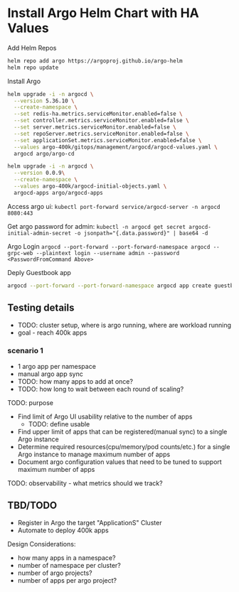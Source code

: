 
# Install Argo Helm Chart with HA Values

Add Helm Repos

```bash
helm repo add argo https://argoproj.github.io/argo-helm
helm repo update
```

Install Argo

```bash
helm upgrade -i -n argocd \
  --version 5.36.10 \
  --create-namespace \
  --set redis-ha.metrics.serviceMonitor.enabled=false \
  --set controller.metrics.serviceMonitor.enabled=false \
  --set server.metrics.serviceMonitor.enabled=false \
  --set repoServer.metrics.serviceMonitor.enabled=false \
  --set applicationSet.metrics.serviceMonitor.enabled=false \
  --values argo-400k/gitops/management/argocd/argocd-values.yaml \
  argocd argo/argo-cd

helm upgrade -i -n argocd \
  --version 0.0.9\
  --create-namespace \
  --values argo-400k/argocd-initial-objects.yaml \
  argocd-apps argo/argocd-apps

```

Access argo ui:
`kubectl port-forward service/argocd-server -n argocd 8080:443`

Get argo password for admin:
`kubectl -n argocd get secret argocd-initial-admin-secret -o jsonpath="{.data.password}" | base64 -d`

Argo Login
`argocd --port-forward --port-forward-namespace argocd --grpc-web --plaintext login --username admin --password <PasswordFromCommand Above>`

Deply Guestbook app

```bash
argocd --port-forward --port-forward-namespace argocd app create guestbook --repo https://github.com/argoproj/argocd-example-apps.git --path guestbook --sync-policy none --dest-namespace default --dest-server https://kubernetes.default.svc --directory-recurse
```

## Testing details

- TODO: cluster setup, where is argo running, where are workload running
- goal - reach 400k apps

### scenario 1

- 1 argo app per namespace
- manual argo app sync
- TODO: how many apps to add at once?
- TODO: how long to wait between each round of scaling?

TODO: purpose

- Find limit of Argo UI usability relative to the number of apps
  - TODO: define usable
- Find upper limit of apps that can be registered(manual sync) to a single Argo instance
- Determine required resources(cpu/memory/pod counts/etc.) for a single Argo instance to manage maximum number of apps
- Document argo configuration values that need to be tuned to support  maximum number of apps

TODO: observability - what metrics should we track?

## TBD/TODO

- Register in Argo the target "ApplicationS" Cluster
- Automate to deploy 400k apps

Design Considerations:

- how many apps in a namespace?
- number of namespace per cluster?
- number of argo projects?
- number of apps per argo project?
